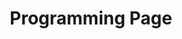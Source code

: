 ---
title: "Programming Page"
meta_title: "Team 5401 - Programming"
description: "Darkness and starvation"
draft: false
image: "images/image-placeholder.png"
---